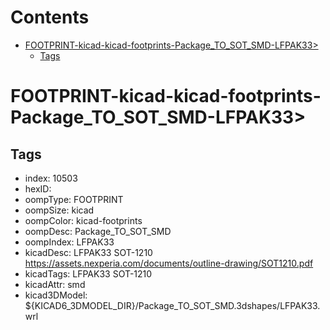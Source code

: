 



Contents
========

* [FOOTPRINT-kicad-kicad-footprints-Package_TO_SOT_SMD-LFPAK33>](#footprint-kicad-kicad-footprints-package_to_sot_smd-lfpak33)
	* [Tags](#tags)

# FOOTPRINT-kicad-kicad-footprints-Package_TO_SOT_SMD-LFPAK33>

## Tags

- index: 10503
- hexID: 
- oompType: FOOTPRINT
- oompSize: kicad
- oompColor: kicad-footprints
- oompDesc: Package_TO_SOT_SMD
- oompIndex: LFPAK33
- kicadDesc: LFPAK33 SOT-1210 https://assets.nexperia.com/documents/outline-drawing/SOT1210.pdf
- kicadTags: LFPAK33 SOT-1210
- kicadAttr: smd
- kicad3DModel: ${KICAD6_3DMODEL_DIR}/Package_TO_SOT_SMD.3dshapes/LFPAK33.wrl
